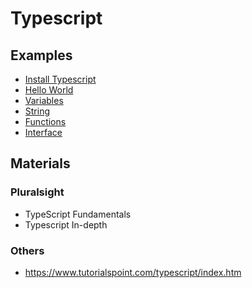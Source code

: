 # Typescript

## Examples
* [Install Typescript](install.md)
* [Hello World](hello-world)
* [Variables](variables)
* [String](string)
* [Functions](functions)
* [Interface](interface)

## Materials
### Pluralsight
* TypeScript Fundamentals
* Typescript In-depth
### Others
* https://www.tutorialspoint.com/typescript/index.htm
